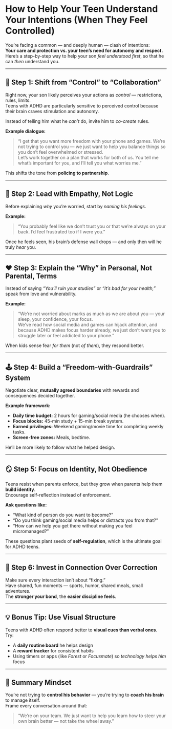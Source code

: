 # How to Help Your Teen Understand Your Intentions (When They Feel Controlled)

You’re facing a common — and deeply human — clash of intentions:  
**Your care and protection vs. your teen’s need for autonomy and respect.**  
Here’s a step-by-step way to help your son *feel understood first*, so that he can *then* understand you.

---

## 🧠 Step 1: Shift from “Control” to “Collaboration”
Right now, your son likely perceives your actions as *control* — restrictions, rules, limits.  
Teens with ADHD are particularly sensitive to perceived control because their brain craves stimulation and autonomy.

Instead of telling him what he *can’t* do, invite him to *co-create* rules.

**Example dialogue:**
> “I get that you want more freedom with your phone and games. We’re not trying to control you — we just want to help you balance things so you don’t feel overwhelmed or stressed.  
> Let’s work together on a plan that works for both of us. You tell me what’s important for you, and I’ll tell you what worries me.”

This shifts the tone from **policing to partnership**.

---

## 💬 Step 2: Lead with Empathy, Not Logic
Before explaining *why* you’re worried, start by *naming his feelings*.

**Example:**
> “You probably feel like we don’t trust you or that we’re always on your back. I’d feel frustrated too if I were you.”

Once he feels seen, his brain’s defense wall drops — and only then will he truly *hear* you.

---

## ❤️ Step 3: Explain the “Why” in Personal, Not Parental, Terms
Instead of saying *“You’ll ruin your studies”* or *“It’s bad for your health,”* speak from love and vulnerability.

**Example:**
> “We’re not worried about marks as much as we are about you — your sleep, your confidence, your focus.  
> We’ve read how social media and games can hijack attention, and because ADHD makes focus harder already, we just don’t want you to struggle later or feel addicted to your phone.”

When kids sense fear *for them* (not *of them*), they respond better.

---

## 🕹️ Step 4: Build a “Freedom-with-Guardrails” System
Negotiate clear, **mutually agreed boundaries** with rewards and consequences decided together.

**Example framework:**
- **Daily time budget:** 2 hours for gaming/social media (he chooses when).  
- **Focus blocks:** 45-min study + 15-min break system.  
- **Earned privileges:** Weekend gaming/movie time for completing weekly tasks.  
- **Screen-free zones:** Meals, bedtime.

He’ll be more likely to follow what he helped design.

---

## 🪞 Step 5: Focus on Identity, Not Obedience
Teens resist when parents enforce, but they grow when parents help them **build identity**.  
Encourage self-reflection instead of enforcement.

**Ask questions like:**
- “What kind of person do you want to become?”
- “Do you think gaming/social media helps or distracts you from that?”
- “How can we help you get there without making you feel micromanaged?”

These questions plant seeds of **self-regulation**, which is the ultimate goal for ADHD teens.

---

## 🌱 Step 6: Invest in Connection Over Correction
Make sure every interaction isn’t about “fixing.”  
Have shared, fun moments — sports, humor, shared meals, small adventures.  
The **stronger your bond**, the **easier discipline feels**.

---

## 💡 Bonus Tip: Use Visual Structure
Teens with ADHD often respond better to **visual cues than verbal ones**.  
Try:
- A **daily routine board** he helps design  
- A **reward tracker** for consistent habits  
- Using timers or apps (like *Forest* or *Focusmate*) so *technology helps him* focus

---

## 🧭 Summary Mindset
You’re not trying to **control his behavior** — you’re trying to **coach his brain** to manage itself.  
Frame every conversation around that:
> “We’re on your team. We just want to help you learn how to steer your own brain better — not take the wheel away.”


